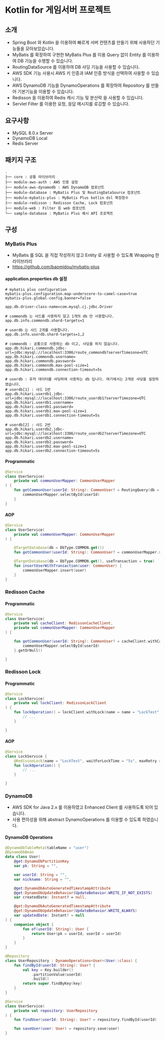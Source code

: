 # Kotlin for 게임서버 프로젝트

## 소개

- Spring Boot 와 Kotlin 을 이용하여 빠르게 서버 컨텐츠를 만들기 위해 사용하던 기능들을 모아보았습니다.
- MyBatis 를 확장하여 구현한 MyBatis Plus 를 이용 Query 없이 Entity 를 이용하여 DB 기능을 수행할 수 있습니다.
- RoutingDataSource 를 이용하여 DB 샤딩 기능을 사용할 수 있습니다.
- AWS SDK 기능 사용시 AWS 키 인증과 IAM 인증 방식을 선택하여 사용할 수 있습니다.
- AWS DynamoDB 기능을 DynamoOperations 를 확장하여 Repository 를 만들어 기본기능을 이용할 수 있습니다.
- Redisson 을 이용하여 Redis 캐시 기능 및 분산락 을 사용할 수 있습니다.
- Servlet Filter 를 이용한 요청, 응답 메시지를 로깅할 수 있습니다.

## 요구사항

- MySQL 8.0.x Server
- DynamoDB Local
- Redis Server

## 패키지 구조

```
.
├── core : 공통 라이브러리
├── module-aws-auth : AWS 인증 설정
├── module-aws-dynamodb : AWS DynamoDB 컴포넌트
├── module-database : MyBatis Plus 및 RoutingDataSource 컴포넌트
├── module-mybatis-plus : MyBatis Plus kotlin dsl 확장함수
├── module-redisson : Redisson Cache, Lock 컴포넌트
├── module-web : Filter 등 web 컴포넌트
└── sample-database : MyBatis Plus 예시 API 프로젝트
```

## 구성

### MyBatis Plus

- MyBatis 를 SQL 을 직접 작성하지 않고 Entity 로 사용할 수 있도록 Wrapping 한 라이브러리
- https://github.com/baomidou/mybatis-plus

#### application.properties db 설정

```
# mybatis plus configuration
mybatis-plus.configuration.map-underscore-to-camel-case=true
mybatis-plus.global-config.banner=false

app.db.driver-class-name=com.mysql.cj.jdbc.Driver

# commondb 는 샤드를 사용하지 않고 1개의 db 만 사용합니다.
app.db.info.commondb.shard-targets=1

# userdb 는 샤드 2개를 사용합니다.
app.db.info.userdb.shard-targets=1,2

# commondb : 공통으로 사용하는 db 이고, 샤딩을 하지 않습니다.
app.db.hikari.commondb.jdbc-url=jdbc:mysql://localhost:3306/route_commondb?serverTimezone=UTC
app.db.hikari.commondb.username=
app.db.hikari.commondb.password=
app.db.hikari.commondb.max-pool-size=1
app.db.hikari.commondb.connection-timeout=5s

# userdb : 유저 데이터를 샤딩하여 사용하는 db 입니다. 여기에서는 2개로 샤딩을 설정하였습니다.
# userdb[1] : 샤드 1번
app.db.hikari.userdb1.jdbc-url=jdbc:mysql://localhost:3306/route_userdb1?serverTimezone=UTC
app.db.hikari.userdb1.username=
app.db.hikari.userdb1.password=
app.db.hikari.userdb1.max-pool-size=1
app.db.hikari.userdb1.connection-timeout=5s

# userdb[2] : 샤드 2번
app.db.hikari.userdb2.jdbc-url=jdbc:mysql://localhost:3306/route_userdb2?serverTimezone=UTC
app.db.hikari.userdb2.username=
app.db.hikari.userdb2.password=
app.db.hikari.userdb2.max-pool-size=1
app.db.hikari.userdb2.connection-timeout=5s

```

#### Programmatic

```kotlin
@Service
class UserService(
    private val commonUserMapper: CommonUserMapper
) {
    fun getCommonUser(userId: String): CommonUser? = RoutingQuery(db = DbType.COMMON) {
        commonUserMapper.selectById(userId)
    }
}
```

#### AOP

```kotlin
@Service
class UserService(
    private val commonUserMapper: CommonUserMapper
) {

    @TargetDatabase(db = DbType.COMMON.get())
    fun getCommonUser(userId: String): CommonUser? = commonUserMapper.selectById(userId)

    @TargetDatabase(db = DbType.COMMON.get(), useTransaction = true)
    fun insertUserWithTransaction(user: CommonUser) {
        commonUserMapper.insert(user)
    }
}
```

### Redisson Cache

#### Programmatic

```kotlin
@Service
class UserService(
    private val cacheClient: RedissonCacheClient,
    private val commonUserMapper: CommonUserMapper
) {

    fun getCommonUser(userId: String): CommonUser? = cacheClient.withCache("commonUser:$userId", 5.minutes) {
        commonUserMapper.selectById(userId)
    }.getOrNull()

}
```

### Redisson Lock

#### Programmatic

```kotlin
@Service
class LockService(
    private val lockClient: RedissonLockClient
) {
    fun lockOperation() = lockClient.withLock(name = name = "LockTest", maxRetry = 3, waitForLockTime = 5.seconds) {
        // ...
    }

}
```

#### AOP

```kotlin
@Service
class LockService {
    @RedissonLock(name = "LockTest", waitForLockTime = "5s", maxRetry = 3)
    fun lockOperation() {
        // ...
    }

}
```

### DynamoDB

- AWS SDK for Java 2.x 를 이용하였고 Enhanced Client 를 사용하도록 되어 있습니다.
- 사용 편의성을 위해 abstract DynamoOperations 를 이용할 수 있도록 하였습니다.

#### DynamoDB Operations

```kotlin
@DynamoDbTableMeta(tableName = "user")
@DynamoDbBean
data class User(
    @get:DynamoDbPartitionKey
    var pk: String = "",

    var userId: String = "",
    var nickname: String = "",

    @get:DynamoDbAutoGeneratedTimestampAttribute
    @get:DynamoDbUpdateBehavior(UpdateBehavior.WRITE_IF_NOT_EXISTS)
    var createdDate: Instant? = null,

    @get:DynamoDbAutoGeneratedTimestampAttribute
    @get:DynamoDbUpdateBehavior(UpdateBehavior.WRITE_ALWAYS)
    var updatedDate: Instant? = null
) {
    companion object {
        fun of(userId: String): User {
            return User(pk = userId, userId = userId)
        }
    }
}

@Repository
class UserRepository : DynamoOperations<User>(User::class) {
    fun findById(userId: String): User? {
        val key = Key.builder()
            .partitionValue(userId)
            .build()
        return super.findByKey(key)
    }
}

@Service
class UserService(
    private val repository: UserRepository
) {
    fun findUser(userId: String): User? = repository.findById(userId)

    fun saveUser(user: User) = repository.save(user)
}
```
